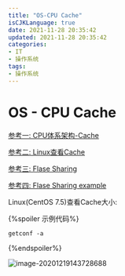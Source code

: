 ```yaml
---
title: "OS-CPU Cache"
isCJKLanguage: true
date: 2021-11-28 20:35:42
updated: 2021-11-28 20:35:42
categories: 
- IT
- 操作系统
tags: 
- 操作系统
---
```


# OS - CPU Cache

[参考一: CPU体系架构-Cache](https://nieyong.github.io/wiki_cpu/CPU%E4%BD%93%E7%B3%BB%E6%9E%B6%E6%9E%84-Cache.html)

[参考二: Linux查看Cache](https://www.findhao.net/easycoding/1694)

[参考三: Flase Sharing](https://zhuanlan.zhihu.com/p/55917869)

[参考四: Flase Sharing example](https://juejin.cn/post/6844903841964507150)

Linux(CentOS 7.5)查看Cache大小:

{%spoiler 示例代码%}
```shell
getconf -a
```
{%endspoiler%}

![image-20201219143728688](C:\Users\zhouguangwei01\AppData\Roaming\Typora\typora-user-images\image-20201219143728688.png)